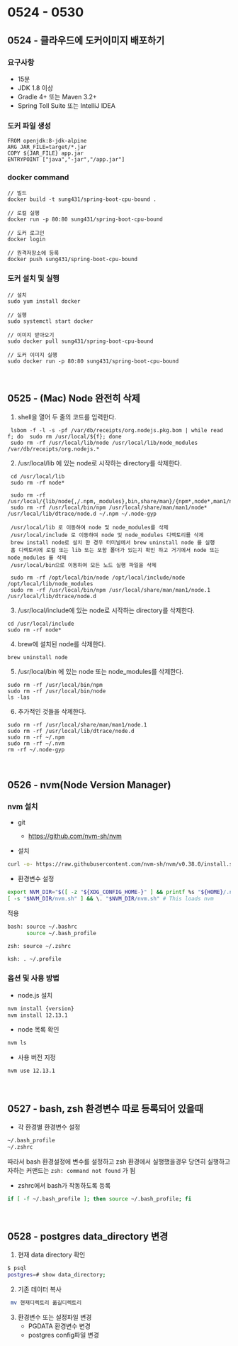 # 0524 - 0530

## 0524 - 클라우드에 도커이미지 배포하기
### 요구사항
- 15분
- JDK 1.8 이상
- Gradle 4+ 또는 Maven 3.2+
- Spring Toll Suite 또는 IntelliJ IDEA

### 도커 파일 생성
```Docker
FROM openjdk:8-jdk-alpine
ARG JAR_FILE=target/*.jar
COPY ${JAR_FILE} app.jar
ENTRYPOINT ["java","-jar","/app.jar"]
```

### docker command
```shell
// 빌드
docker build -t sung431/spring-boot-cpu-bound .

// 로컬 실행
docker run -p 80:80 sung431/spring-boot-cpu-bound

// 도커 로그인
docker login

// 원격저장소에 등록
docker push sung431/spring-boot-cpu-bound
```

### 도커 설치 및 실행
```shell
// 설치
sudo yum install docker

// 실행
sudo systemctl start docker

// 이미지 받아오기
sudo docker pull sung431/spring-boot-cpu-bound

// 도커 이미지 실행
sudo docker run -p 80:80 sung431/spring-boot-cpu-bound
```

<br>

## 0525 - (Mac) Node 완전히 삭제
1. shell을 열어 두 줄의 코드를 입력한다.
```
 lsbom -f -l -s -pf /var/db/receipts/org.nodejs.pkg.bom | while read f; do  sudo rm /usr/local/${f}; done
 sudo rm -rf /usr/local/lib/node /usr/local/lib/node_modules /var/db/receipts/org.nodejs.*
 ```

2. /usr/local/lib 에 있는 node로 시작하는 directory를 삭제한다.
```
 cd /usr/local/lib
 sudo rm -rf node*

 sudo rm -rf /usr/local/{lib/node{,/.npm,_modules},bin,share/man}/{npm*,node*,man1/node*}
 sudo rm -rf /usr/local/bin/npm /usr/local/share/man/man1/node* /usr/local/lib/dtrace/node.d ~/.npm ~/.node-gyp

 /usr/local/lib 로 이동하여 node 및 node_modules를 삭제
 /usr/local/include 로 이동하여 node 및 node_modules 디렉토리를 삭제
 brew install node로 설치 한 경우 터미널에서 brew uninstall node 를 실행
 홈 디렉토리에 로컬 또는 lib 또는 포함 폴더가 있는지 확인 하고 거기에서 node 또는 node_modules 를 삭제
 /usr/local/bin으로 이동하여 모든 노드 실행 파일을 삭제

 sudo rm -rf /opt/local/bin/node /opt/local/include/node /opt/local/lib/node_modules
 sudo rm -rf /usr/local/bin/npm /usr/local/share/man/man1/node.1 /usr/local/lib/dtrace/node.d
```

3. /usr/local/include에 있는 node로 시작하는 directory를 삭제한다.
```
cd /usr/local/include
sudo rm -rf node*
```

4. brew에 설치된 node를 삭제한다.
```
brew uninstall node
```

5. /usr/local/bin 에 있는 node 또는 node_modules를 삭제한다.
```
sudo rm -rf /usr/local/bin/npm
sudo rm -rf /usr/local/bin/node
ls -las
```

6. 추가적인 것들을 삭제한다.
```
sudo rm -rf /usr/local/share/man/man1/node.1
sudo rm -rf /usr/local/lib/dtrace/node.d
sudo rm -rf ~/.npm
sudo rm -rf ~/.nvm
rm -rf ~/.node-gyp
```

<br>

## 0526 - nvm(Node Version Manager)
### nvm 설치
- git 
    - https://github.com/nvm-sh/nvm

- 설치
```sh
curl -o- https://raw.githubusercontent.com/nvm-sh/nvm/v0.38.0/install.sh | bash
```

- 환경변수 설정
```sh
export NVM_DIR="$([ -z "${XDG_CONFIG_HOME-}" ] && printf %s "${HOME}/.nvm" || printf %s "${XDG_CONFIG_HOME}/nvm")"
[ -s "$NVM_DIR/nvm.sh" ] && \. "$NVM_DIR/nvm.sh" # This loads nvm
```
적용
```sh
bash: source ~/.bashrc
      source ~/.bash_profile  

zsh: source ~/.zshrc

ksh: . ~/.profile
```

### 옵션 및 사용 방법
- node.js 설치
```sh
nvm install {version}
nvm install 12.13.1
```

- node 목록 확인
```sh
nvm ls
```

- 사용 버전 지정
```sh
nvm use 12.13.1
```

<br>

## 0527 - bash, zsh 환경변수 따로 등록되어 있을때
- 각 환경별 환경변수 설정
```sh
~/.bash_profile
~/.zshrc
```

따라서 bash 환경설정에 변수를 설정하고 zsh 환경에서 실행했을경우 
당연히 실행하고자하는 커맨드는 ```zsh: command not found``` 가 됨

- zshrc에서 bash가 작동하도록 등록
```sh
if [ -f ~/.bash_profile ]; then source ~/.bash_profile; fi
```

<br>

## 0528 - postgres data_directory 변경
1. 현재 data directory 확인
```sh
$ psql
postgres=# show data_directory;
```
2. 기존 데이터 복사
```sh
 mv 현재디렉토리 옮길디렉토리
```

3. 환경변수 또는 설정파일 변경
    - PGDATA 환경변수 변경
    - postgres config파일 변경